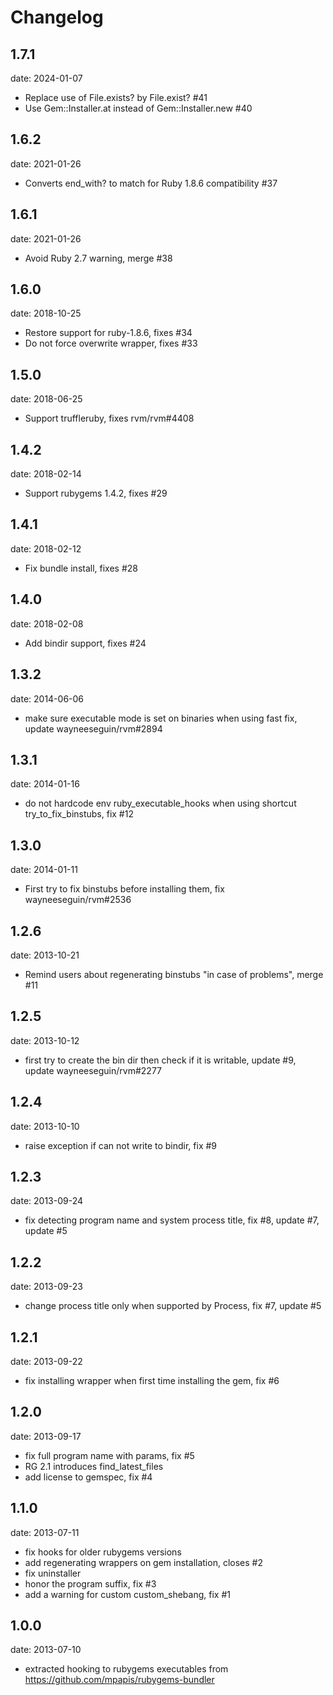 # Changelog

## 1.7.1
date: 2024-01-07

- Replace use of File.exists? by File.exist? #41
- Use Gem::Installer.at instead of Gem::Installer.new #40

## 1.6.2
date: 2021-01-26

- Converts end_with? to match for Ruby 1.8.6 compatibility #37

## 1.6.1
date: 2021-01-26

- Avoid Ruby 2.7 warning, merge #38

## 1.6.0
date: 2018-10-25

- Restore support for ruby-1.8.6, fixes #34
- Do not force overwrite wrapper, fixes #33

## 1.5.0
date: 2018-06-25

- Support truffleruby, fixes rvm/rvm#4408

## 1.4.2
date: 2018-02-14

- Support rubygems 1.4.2, fixes #29

## 1.4.1
date: 2018-02-12

- Fix bundle install, fixes #28

## 1.4.0
date: 2018-02-08

- Add bindir support, fixes #24

## 1.3.2
date: 2014-06-06

- make sure executable mode is set on binaries when using fast fix, update wayneeseguin/rvm#2894

## 1.3.1
date: 2014-01-16

- do not hardcode env ruby_executable_hooks when using shortcut try_to_fix_binstubs, fix #12

## 1.3.0
date: 2014-01-11

- First try to fix binstubs before installing them, fix wayneeseguin/rvm#2536

## 1.2.6
date: 2013-10-21

- Remind users about regenerating binstubs "in case of problems", merge #11

## 1.2.5
date: 2013-10-12

-  first try to create the bin dir then check if it is writable, update #9, update wayneeseguin/rvm#2277

## 1.2.4
date: 2013-10-10

- raise exception if can not write to bindir, fix #9

## 1.2.3
date: 2013-09-24

- fix detecting program name and system process title, fix #8, update #7, update #5

## 1.2.2
date: 2013-09-23

- change process title only when supported by Process, fix #7, update #5

## 1.2.1
date: 2013-09-22

 - fix installing wrapper when first time installing the gem, fix #6

## 1.2.0
date: 2013-09-17

 - fix full program name with params, fix #5
 - RG 2.1 introduces find_latest_files
 - add license to gemspec, fix #4

## 1.1.0
date: 2013-07-11

 - fix hooks for older rubygems versions
 - add regenerating wrappers on gem installation, closes #2
 - fix uninstaller
 - honor the program suffix, fix #3
 - add a warning for custom custom_shebang, fix #1

## 1.0.0
date: 2013-07-10

 - extracted hooking to rubygems executables from https://github.com/mpapis/rubygems-bundler
